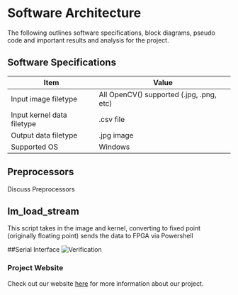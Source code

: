 # Software Architecture

The following outlines software specifications, block diagrams, pseudo code and important results and analysis for the project.

## Software Specifications

| Item | Value |
| -------------------- | ----------- |
| Input image filetype | All OpenCV() supported (.jpg, .png, etc) |
| Input kernel data filetype | .csv file |
| Output data filetype | .jpg image |
| Supported OS | Windows |


## Preprocessors

Discuss Preprocessors

## Im_load_stream

This script takes in the image and kernel, converting to fixed point (originally floating point) sends the data to FPGA via Powershell


##Serial Interface
![Verification](https://i.imgur.com/TWgfZKo.png)&nbsp;

### Project Website
Check out our website [here][website] for more information about our project.

[website]: https://kierajcullen.github.io/-dcnn-.github.io/
